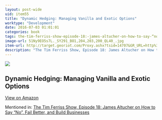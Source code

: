 ```yaml
---
layout: post-wide
uid: item55
title: "Dynamic Hedging: Managing Vanilla and Exotic Options"
worktype: "Development"
date: 2016-07-03 01:01:01
categories: book
tags: the-tim-ferriss-show-episode-18:-james-altucher-on-how-to-say-“no”-fail-better-and-build-businesses
image-url: 51Ny9EO5s7L._SY291_BO1,204,203,200_QL40_.jpg
item-url: http://target.georiot.com/Proxy.ashx?tsid=14707&GR_URL=http%3A%2F%2Fwww.amazon.com%2FDynamic-Hedging-Managing-Vanilla-Options%2Fdp%2F0471152803%2F
description: "The Tim Ferriss Show, Episode 18: James Altucher on How to Say “No”, Fail Better, and Build Businesses"
---
```

<a href="http://target.georiot.com/Proxy.ashx?tsid=14707&GR_URL=http%3A%2F%2Fwww.amazon.com%2FDynamic-Hedging-Managing-Vanilla-Options%2Fdp%2F0471152803%2F" target="blank"><img src="../../../../img/thumbs/51Ny9EO5s7L._SY291_BO1,204,203,200_QL40_.jpg" class="prod-img"></a>
<h2>Dynamic Hedging: Managing Vanilla and Exotic Options</h2>
<p><a class="btn btn-primary" href="http://target.georiot.com/Proxy.ashx?tsid=14707&GR_URL=http%3A%2F%2Fwww.amazon.com%2FDynamic-Hedging-Managing-Vanilla-Options%2Fdp%2F0471152803%2F" target="blank">View on Amazon</a><p>
<p>Mentioned in: <a href="http://fourhourworkweek.com/2014/07/11/james-altucher/" target="blank">The Tim Ferriss Show, Episode 18: James Altucher on How to Say “No”, Fail Better, and Build Businesses</a></p>

